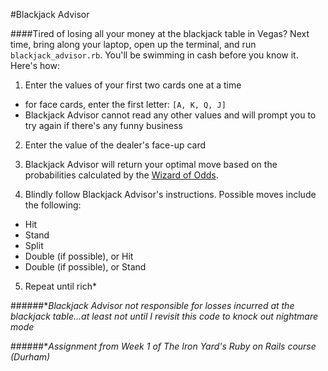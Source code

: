 #Blackjack Advisor

####Tired of losing all your money at the blackjack table in Vegas?
Next time, bring along your laptop, open up the terminal, and run `blackjack_advisor.rb`.
You'll be swimming in cash before you know it.  Here's how:

1. Enter the values of your first two cards one at a time
  * for face cards, enter the first letter: `[A, K, Q, J]`
  * Blackjack Advisor cannot read any other values and will prompt you to try again if there's any funny business
  
2. Enter the value of the dealer's face-up card

3. Blackjack Advisor will return your optimal move based on the probabilities calculated by the 
[Wizard of Odds](http://wizardofodds.com/games/blackjack/strategy/calculator/).

4. Blindly follow Blackjack Advisor's instructions. Possible moves include the following:
  * Hit
  * Stand
  * Split
  * Double (if possible), or Hit
  * Double (if possible), or Stand
  
5. Repeat until rich*


######**Blackjack Advisor not responsible for losses incurred at the blackjack table...at least not until I revisit this code to knock out nightmare mode*

######**Assignment from Week 1 of The Iron Yard's Ruby on Rails course (Durham)*

